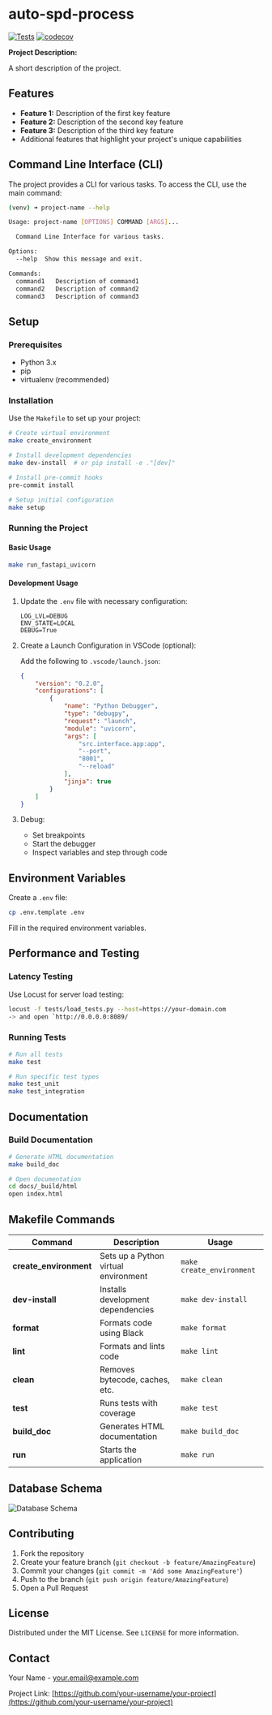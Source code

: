 auto-spd-process
==============================

[![Tests](https://github.com/your-username/your-project/actions/workflows/python-test.yml/badge.svg)](https://github.com/your-username/your-project/actions/workflows/python-test.yml) [![codecov](https://codecov.io/gh/your-username/your-project/graph/badge.svg)](https://codecov.io/gh/your-username/your-project)

**Project Description:**

A short description of the project.

## Features

- **Feature 1:** Description of the first key feature
- **Feature 2:** Description of the second key feature
- **Feature 3:** Description of the third key feature
- Additional features that highlight your project's unique capabilities

## Command Line Interface (CLI)

The project provides a CLI for various tasks. To access the CLI, use the main command:

```bash
(venv) ➜ project-name --help

Usage: project-name [OPTIONS] COMMAND [ARGS]...

  Command Line Interface for various tasks.

Options:
  --help  Show this message and exit.

Commands:
  command1   Description of command1
  command2   Description of command2
  command3   Description of command3
```

## Setup

### Prerequisites
- Python 3.x
- pip
- virtualenv (recommended)

### Installation

Use the `Makefile` to set up your project:

```bash
# Create virtual environment
make create_environment

# Install development dependencies
make dev-install  # or pip install -e ."[dev]"

# Install pre-commit hooks
pre-commit install

# Setup initial configuration
make setup
```

### Running the Project

#### Basic Usage

```bash
make run_fastapi_uvicorn
```

#### Development Usage

1. Update the `.env` file with necessary configuration:

   ```env
   LOG_LVL=DEBUG
   ENV_STATE=LOCAL
   DEBUG=True
   ```

2. Create a Launch Configuration in VSCode (optional):

   Add the following to `.vscode/launch.json`:

   ```json
   {
       "version": "0.2.0",
       "configurations": [
           {
               "name": "Python Debugger",
               "type": "debugpy",
               "request": "launch",
               "module": "uvicorn",
               "args": [
                   "src.interface.app:app",
                   "--port",
                   "8001",
                   "--reload"
               ],
               "jinja": true
           }
       ]
   }
   ```

3. Debug:
   - Set breakpoints
   - Start the debugger
   - Inspect variables and step through code

## Environment Variables

Create a `.env` file:

```bash
cp .env.template .env
```

Fill in the required environment variables.

## Performance and Testing

### Latency Testing

Use Locust for server load testing:

```bash
locust -f tests/load_tests.py --host=https://your-domain.com
-> and open `http://0.0.0.0:8089/
```

### Running Tests

```bash
# Run all tests
make test

# Run specific test types
make test_unit
make test_integration
```

## Documentation

### Build Documentation

```bash
# Generate HTML documentation
make build_doc

# Open documentation
cd docs/_build/html
open index.html
```

## Makefile Commands

| **Command**                | **Description**                        | **Usage**                     |
|----------------------------|----------------------------------------|-------------------------------|
| **create_environment**     | Sets up a Python virtual environment   | `make create_environment`     |
| **dev-install**            | Installs development dependencies      | `make dev-install`            |
| **format**                 | Formats code using Black               | `make format`                 |
| **lint**                   | Formats and lints code                 | `make lint`                   |
| **clean**                  | Removes bytecode, caches, etc.         | `make clean`                  |
| **test**                   | Runs tests with coverage               | `make test`                   |
| **build_doc**              | Generates HTML documentation           | `make build_doc`              |
| **run**                    | Starts the application                 | `make run`                    |

## Database Schema
![Database Schema](reports/database_schema.png)

## Contributing

1. Fork the repository
2. Create your feature branch (`git checkout -b feature/AmazingFeature`)
3. Commit your changes (`git commit -m 'Add some AmazingFeature'`)
4. Push to the branch (`git push origin feature/AmazingFeature`)
5. Open a Pull Request

## License

Distributed under the MIT License. See `LICENSE` for more information.

## Contact

Your Name - your.email@example.com

Project Link: [https://github.com/your-username/your-project](https://github.com/your-username/your-project)

